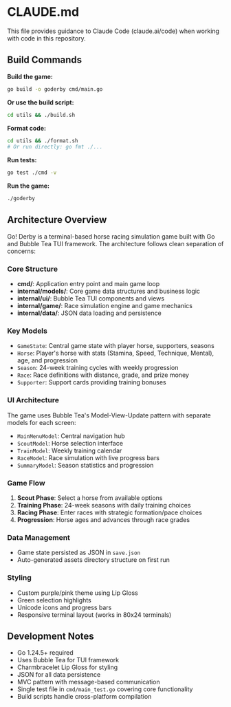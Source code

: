 # CLAUDE.md

This file provides guidance to Claude Code (claude.ai/code) when working with code in this repository.

## Build Commands

**Build the game:**

```bash
go build -o goderby cmd/main.go
```

**Or use the build script:**

```bash
cd utils && ./build.sh
```

**Format code:**

```bash
cd utils && ./format.sh
# Or run directly: go fmt ./...
```

**Run tests:**

```bash
go test ./cmd -v
```

**Run the game:**

```bash
./goderby
```

## Architecture Overview

Go! Derby is a terminal-based horse racing simulation game built with Go and Bubble Tea TUI framework. The architecture follows clean separation of concerns:

### Core Structure

- **cmd/**: Application entry point and main game loop
- **internal/models/**: Core game data structures and business logic
- **internal/ui/**: Bubble Tea TUI components and views
- **internal/game/**: Race simulation engine and game mechanics
- **internal/data/**: JSON data loading and persistence

### Key Models

- `GameState`: Central game state with player horse, supporters, seasons
- `Horse`: Player's horse with stats (Stamina, Speed, Technique, Mental), age, and progression
- `Season`: 24-week training cycles with weekly progression
- `Race`: Race definitions with distance, grade, and prize money
- `Supporter`: Support cards providing training bonuses

### UI Architecture

The game uses Bubble Tea's Model-View-Update pattern with separate models for each screen:

- `MainMenuModel`: Central navigation hub
- `ScoutModel`: Horse selection interface
- `TrainModel`: Weekly training calendar
- `RaceModel`: Race simulation with live progress bars
- `SummaryModel`: Season statistics and progression

### Game Flow

1. **Scout Phase**: Select a horse from available options
2. **Training Phase**: 24-week seasons with daily training choices
3. **Racing Phase**: Enter races with strategic formation/pace choices
4. **Progression**: Horse ages and advances through race grades

### Data Management

- Game state persisted as JSON in `save.json`
- Auto-generated assets directory structure on first run

### Styling

- Custom purple/pink theme using Lip Gloss
- Green selection highlights
- Unicode icons and progress bars
- Responsive terminal layout (works in 80x24 terminals)

## Development Notes

- Go 1.24.5+ required
- Uses Bubble Tea for TUI framework
- Charmbracelet Lip Gloss for styling
- JSON for all data persistence
- MVC pattern with message-based communication
- Single test file in `cmd/main_test.go` covering core functionality
- Build scripts handle cross-platform compilation
